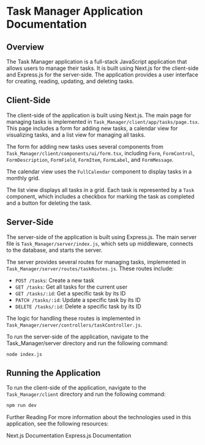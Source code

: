 # Task Manager Application Documentation

## Overview
The Task Manager application is a full-stack JavaScript application that allows users to manage their tasks. It is built using Next.js for the client-side and Express.js for the server-side. The application provides a user interface for creating, reading, updating, and deleting tasks.

## Client-Side
The client-side of the application is built using Next.js. The main page for managing tasks is implemented in `Task_Manager/client/app/tasks/page.tsx`. This page includes a form for adding new tasks, a calendar view for visualizing tasks, and a list view for managing all tasks.

The form for adding new tasks uses several components from `Task_Manager/client/components/ui/form.tsx`, including `Form`, `FormControl`, `FormDescription`, `FormField`, `FormItem`, `FormLabel`, and `FormMessage`.

The calendar view uses the `FullCalendar` component to display tasks in a monthly grid.

The list view displays all tasks in a grid. Each task is represented by a `Task` component, which includes a checkbox for marking the task as completed and a button for deleting the task.

## Server-Side
The server-side of the application is built using Express.js. The main server file is `Task_Manager/server/index.js`, which sets up middleware, connects to the database, and starts the server.

The server provides several routes for managing tasks, implemented in `Task_Manager/server/routes/taskRoutes.js`. These routes include:

- `POST /tasks`: Create a new task
- `GET /tasks`: Get all tasks for the current user
- `GET /tasks/:id`: Get a specific task by its ID
- `PATCH /tasks/:id`: Update a specific task by its ID
- `DELETE /tasks/:id`: Delete a specific task by its ID

The logic for handling these routes is implemented in `Task_Manager/server/controllers/taskController.js`.


To run the server-side of the application, navigate to the Task_Manager/server directory and run the following command:
```
node index.js
```

## Running the Application
To run the client-side of the application, navigate to the `Task_Manager/client` directory and run the following command:

```sh
npm run dev
```

Further Reading
For more information about the technologies used in this application, see the following resources:

Next.js Documentation
Express.js Documentation
 
